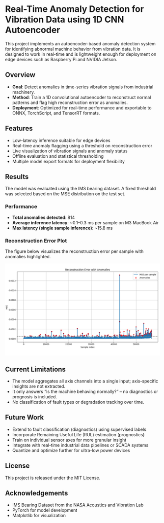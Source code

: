 # Real-Time Anomaly Detection for Vibration Data using 1D CNN Autoencoder

This project implements an autoencoder-based anomaly detection system for identifying abnormal machine behavior from vibration data. It is designed to work in real-time and is lightweight enough for deployment on edge devices such as Raspberry Pi and NVIDIA Jetson.

## Overview

- **Goal**: Detect anomalies in time-series vibration signals from industrial machinery.
- **Method**: Train a 1D convolutional autoencoder to reconstruct normal patterns and flag high reconstruction error as anomalies.
- **Deployment**: Optimized for real-time performance and exportable to ONNX, TorchScript, and TensorRT formats.

## Features

- Low-latency inference suitable for edge devices
- Real-time anomaly flagging using a threshold on reconstruction error
- Live visualization of vibration signals and anomaly status
- Offline evaluation and statistical thresholding
- Multiple model export formats for deployment flexibility

## Results

The model was evaluated using the IMS bearing dataset. A fixed threshold was selected based on the MSE distribution on the test set.

### Performance

- **Total anomalies detected**: 814
- **Average inference latency**: ~0.1–0.3 ms per sample on M3 MacBook Air
- **Max latency (single sample inference)**: ~15.8 ms

### Reconstruction Error Plot

The figure below visualizes the reconstruction error per sample with anomalies highlighted.

![Reconstruction Error Plot](Figure_2.png)

## Current Limitations

- The model aggregates all axis channels into a single input; axis-specific insights are not extracted.
- It only answers “Is the machine behaving normally?” – no diagnostics or prognosis is included.
- No classification of fault types or degradation tracking over time.

## Future Work

- Extend to fault classification (diagnostics) using supervised labels
- Incorporate Remaining Useful Life (RUL) estimation (prognostics)
- Train on individual sensor axes for more granular insight
- Integrate with real-time industrial data pipelines or SCADA systems
- Quantize and optimize further for ultra-low power devices

## License

This project is released under the MIT License.

## Acknowledgements

- IMS Bearing Dataset from the NASA Acoustics and Vibration Lab
- PyTorch for model development
- Matplotlib for visualization
